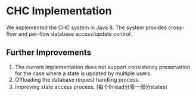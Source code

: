 # CHC Implementation
We implemented the CHC system in Java 8. The system provides cross-flow and per-flow database access/update control.

## Further Improvements
1. The current implementation does not support consistency preservation for the case where a state is updated by multiple users.
2. Offloading the database request handling process.
3. Improving state access process. (每个thread分管一部分states) 
